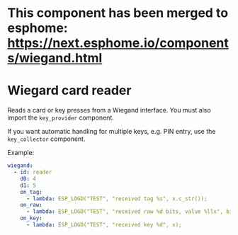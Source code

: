 # This component has been merged to esphome: <https://next.esphome.io/components/wiegand.html>

# Wiegard card reader

Reads a card or key presses from a Wiegand interface.
You must also import the `key_provider` component.

If you want automatic handling for multiple keys, e.g. PIN entry, use the `key_collector` component.

Example:
```yaml
wiegand:
  - id: reader
    d0: 4
    d1: 5
    on_tag:
      - lambda: ESP_LOGD("TEST", "received tag %s", x.c_str());
    on_raw:
      - lambda: ESP_LOGD("TEST", "received raw %d bits, value %llx", bits, value);
    on_key:
      - lambda: ESP_LOGD("TEST", "received key %d", x);
```

